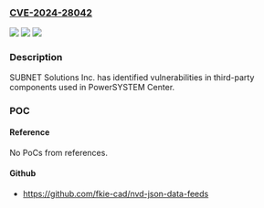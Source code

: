 ### [CVE-2024-28042](https://cve.mitre.org/cgi-bin/cvename.cgi?name=CVE-2024-28042)
![](https://img.shields.io/static/v1?label=Product&message=PowerSYSTEM%20Center&color=blue)
![](https://img.shields.io/static/v1?label=Version&message=0%3C%2019%20&color=brighgreen)
![](https://img.shields.io/static/v1?label=Vulnerability&message=CWE-1357&color=brighgreen)

### Description

SUBNET Solutions Inc. has identified vulnerabilities in third-party components used in PowerSYSTEM Center.

### POC

#### Reference
No PoCs from references.

#### Github
- https://github.com/fkie-cad/nvd-json-data-feeds

